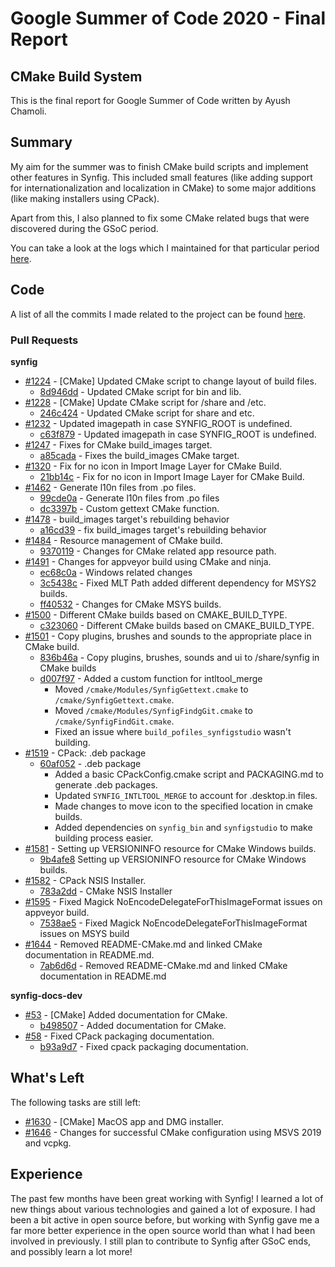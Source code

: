 
# Google Summer of Code 2020 - Final Report

## CMake Build System

This is the final report for Google Summer of Code written by Ayush Chamoli.

## Summary

My aim for the summer was to finish CMake build scripts and implement other features in Synfig. This included small features (like adding support for internationalization and localization in CMake) to some major additions (like making installers using CPack).

Apart from this, I also planned to fix some CMake related bugs that were discovered during the GSoC period. 

You can take a look at the logs which I maintained for that particular period [here](https://forums.synfig.org/t/gsoc-2020-cmake-build-system/10963).


## Code

A list of all the commits I made related to the project can be found [here](https://github.com/synfig/synfig/commits?author=AYESDIE).

### Pull Requests 

**synfig**

- [#1224](https://github.com/synfig/synfig/pull/1224) - [CMake] Updated CMake script to change layout of build files.
  - [8d946dd](https://github.com/synfig/synfig/pull/1224/commits/8d946dd011e84511cce5b39da676e020fa23b00b) - Updated CMake script for bin and lib.
- [#1228](https://github.com/synfig/synfig/pull/1228) - [CMake] Update CMake script for /share and /etc.
  - [246c424](https://github.com/synfig/synfig/pull/1228/commits/246c424778cf17ebc59860e9f4238dd7d08efbd2) - Updated CMake script for share and etc. 
- [#1232](https://github.com/synfig/synfig/pull/1232) - Updated imagepath in case SYNFIG_ROOT is undefined. 
  - [c63f879](https://github.com/synfig/synfig/pull/1232/commits/c63f8790829695cbcf84345b50b8428fb4a5b1ec) - Updated imagepath in case SYNFIG_ROOT is undefined.
- [#1247](https://github.com/synfig/synfig/pull/1247) - Fixes for CMake build_images target. 
  - [a85cada](https://github.com/synfig/synfig/pull/1247/commits/a85cadae6212031d2b7173115982c0b5b1420281) - Fixes the build_images CMake target.
- [#1320](https://github.com/synfig/synfig/pull/1320) - Fix for no icon in Import Image Layer for CMake Build.
  - [21bb14c](https://github.com/synfig/synfig/pull/1320/commits/21bb14ce883a0a1821e76f61139488b82eb3f53f) - Fix for no icon in Import Image Layer for CMake Build.
- [#1462](https://github.com/synfig/synfig/pull/1462) - Generate l10n files from .po files. 
  - [99cde0a](https://github.com/synfig/synfig/pull/1462/commits/99cde0a7c6ddabd58e907af8b5bc382b5743daa5) - Generate l10n files from .po files
  - [dc3397b](https://github.com/synfig/synfig/pull/1462/commits/dc3397bab1b962521f3371bcf06a196648b59c70) - Custom gettext CMake function.
- [#1478](https://github.com/synfig/synfig/pull/1478) - build_images target's rebuilding behavior
  - [a16cd39](https://github.com/synfig/synfig/pull/1478/commits/a16cd39b7bf6f94e216c1c90a34779b3aa51ef33) - fix build_images target's rebuilding behavior
- [#1484](https://github.com/synfig/synfig/pull/1484) - Resource management of CMake build.
  - [9370119](https://github.com/synfig/synfig/pull/1484/commits/93701191f5c3e24f84c330cdcfc6459d9902d55a) - Changes for CMake related app resource path.
- [#1491](https://github.com/synfig/synfig/pull/1491) - Changes for appveyor build using CMake and ninja.
  - [ec68c0a](https://github.com/synfig/synfig/pull/1491/commits/ec68c0ac35255aaa5de94f48a6418771a9a22510) - Windows related changes
  - [3c5438c](https://github.com/synfig/synfig/pull/1491/commits/3c5438c75598cd2756729eaddf6adf288481078b) - Fixed MLT Path added different dependency for MSYS2 builds.
  - [ff40532](https://github.com/synfig/synfig/pull/1491/commits/ff4053293e4593865cb983238ce0be3108c8cbf8) - Changes for CMake MSYS builds.
- [#1500](https://github.com/synfig/synfig/pull/1500) - Different CMake builds based on CMAKE_BUILD_TYPE.
  - [c323060](https://github.com/synfig/synfig/pull/1500/commits/c3230601682226b0b0d009a31adbaa6db809fa0d) - Different CMake builds based on CMAKE_BUILD_TYPE.
- [#1501](https://github.com/synfig/synfig/pull/1501) - Copy plugins, brushes and sounds to the appropriate place in CMake build.
  - [836b46a](https://github.com/synfig/synfig/pull/1501/commits/836b46a978c0c0abbc7457fc0a7f320a7f045f40) - Copy plugins, brushes, sounds and ui to /share/synfig in CMake builds
  - [d007f97](https://github.com/synfig/synfig/pull/1501/commits/d007f97f889425abc9f66461f6d8ab0114b9b732) - Added a custom function for intltool_merge
    - Moved `/cmake/Modules/SynfigGettext.cmake` to `/cmake/SynfigGettext.cmake`.
    - Moved `/cmake/Modules/SynfigFindgGit.cmake` to `/cmake/SynfigFindGit.cmake`.
    - Fixed an issue where `build_pofiles_synfigstudio` wasn't building.
- [#1519](https://github.com/synfig/synfig/pull/1519) - CPack: .deb package
  - [60af052](https://github.com/synfig/synfig/pull/1519/commits/60af052d2f63bb503f6899b412c0db7d21911454) - .deb package
    - Added a basic CPackConfig.cmake script and PACKAGING.md to generate .deb packages.
    - Updated `SYNFIG_INTLTOOL_MERGE` to account for .desktop.in files.
    - Made changes to move icon to the specified location in cmake builds.
    - Added dependencies on `synfig_bin` and `synfigstudio` to make building process easier.
- [#1581](https://github.com/synfig/synfig/pull/1581) - Setting up VERSIONINFO resource for CMake Windows builds.
  - [9b4afe8](https://github.com/synfig/synfig/pull/1581/commits/9b4afe8469a468e08a8476370e33323526f68c63) Setting up VERSIONINFO resource for CMake Windows builds.
- [#1582](https://github.com/synfig/synfig/pull/1582) - CPack NSIS Installer.
  - [783a2dd](https://github.com/synfig/synfig/pull/1582/commits/783a2dd427c0a08292e2b86eabe3c4b8611c2da4) - CMake NSIS Installer
- [#1595](https://github.com/synfig/synfig/pull/1595) - Fixed Magick NoEncodeDelegateForThisImageFormat issues on appveyor build.
  - [7538ae5](https://github.com/synfig/synfig/pull/1595/commits/7538ae5b9de8f0fa9e880512f1910dbcda924d17) - Fixed Magick NoEncodeDelegateForThisImageFormat issues on MSYS build
- [#1644](https://github.com/synfig/synfig/pull/1644) - Removed README-CMake.md and linked CMake documentation in README.md.
  - [7ab6d6d](https://github.com/synfig/synfig/pull/1644/commits/7ab6d6d3f54e7eff4534cbed63b13dee6854ca4b) - Removed README-CMake.md and linked CMake documentation in README.md

**synfig-docs-dev**
- [#53](https://github.com/synfig/synfig-docs-dev/pull/53) - [CMake] Added documentation for CMake.
  - [b498507](https://github.com/synfig/synfig-docs-dev/pull/53/commits/b4985079f505248c353d86886292f7174e273d8b) - Added documentation for CMake.
- [#58](https://github.com/synfig/synfig-docs-dev/pull/58) - Fixed CPack packaging documentation.
  - [b93a9d7](https://github.com/synfig/synfig-docs-dev/pull/58/commits/b93a9d7f2f4f7710bd0fe0433f26e43900ae6eb9) - Fixed cpack packaging documentation.
  
## What's Left 

The following tasks are still left:
- [#1630](https://github.com/synfig/synfig/pull/1630) - [CMake] MacOS app and DMG installer.
- [#1646](https://github.com/synfig/synfig/pull/1646) - Changes for successful CMake configuration using MSVS 2019 and vcpkg.

## Experience

The past few months have been great working with Synfig! I learned a lot of new things about various technologies and gained a lot of exposure. I had been a bit active in open source before, but working with Synfig gave me a far more better experience in the open source world than what I had been involved in previously. I still plan to contribute to Synfig after GSoC ends, and possibly learn a lot more!
